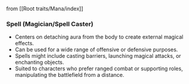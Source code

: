 from [[Root traits/Mana/index]]
### Spell (Magician/Spell Caster)
- Centers on detaching aura from the body to create external magical effects.
- Can be used for a wide range of offensive or defensive purposes.
- Spells might include casting barriers, launching magical attacks, or enchanting objects.
- Suited to characters who prefer ranged combat or supporting roles, manipulating the battlefield from a distance.